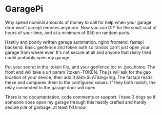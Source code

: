# GaragePi
Why spend nominal amounts of money to call for help when your garage door won't accept remotes anymore. Now you can DIY for the small cost of hours of your time, and at a minimum of $50 on random parts. 

Hastily and poorly written garage automation. nginx frontend, fastapi backend. Basic geofence and token auth so randos can't just open your garage from where ever. It's not secure at all and anyone that really tried could probably open my garage.

Put your secret in the .token file, and your geofence loc in .geo_home. The front end will take a url param ?token=TOKEN. The js will ask for the geo location of your device, then add it &lat=$LAT&lng=lng. The fastapi reads these and compares them to the configured values. If they both match, the relay connected to the garage door will open. 

There is no documentation, code comments or support. I have 3 dogs so if someone does open my garage through this hastily crafted and hardly secure pile of garbage, at least I'd know. 
